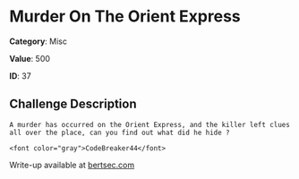 # Murder On The Orient Express
**Category**: Misc

**Value**: 500

**ID**: 37

## Challenge Description
```
A murder has occurred on the Orient Express, and the killer left clues all over the place, can you find out what did he hide ?

<font color="gray">CodeBreaker44</font>
```

Write-up available at [bertsec.com](https://bertsec.com)
